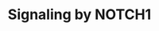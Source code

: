 ---
annotations:
- type: Pathway Ontology
  value: signaling pathway
authors:
- ReactomeTeam
- Anwesha
- Egonw
description: NOTCH1 functions as both a transmembrane receptor presented on the cell
  surface and as a transcriptional regulator in the nucleus.<br><br>NOTCH1 receptor
  presented on the plasma membrane is activated by a membrane bound ligand expressed
  in trans on the surface of a neighboring cell. In trans, ligand binding triggers
  proteolytic cleavage of NOTCH1 and results in release of the NOTCH1 intracellular
  domain, NICD1, into the cytosol.<br><br>NICD1 translocates to the nucleus where
  it associates with RBPJ (also known as CSL or CBF) and mastermind-like (MAML) proteins
  (MAML1, MAML2 or MAML3; possibly also MAMLD1) to form NOTCH1 coactivator complex.
  NOTCH1 coactivator complex activates transcription of genes that possess RBPJ binding
  sites in their promoters. <br><br>  View original pathway at [http://www.reactome.org/PathwayBrowser/#DIAGRAM=1980143
  Reactome].
last-edited: 2021-01-25
organisms:
- Homo sapiens
redirect_from:
- /index.php/Pathway:WP2720
- /instance/WP2720
schema-jsonld:
- '@context': https://schema.org/
  '@id': https://wikipathways.github.io/pathways/WP2720.html
  '@type': Dataset
  creator:
    '@type': Organization
    name: WikiPathways
  description: NOTCH1 functions as both a transmembrane receptor presented on the
    cell surface and as a transcriptional regulator in the nucleus.<br><br>NOTCH1
    receptor presented on the plasma membrane is activated by a membrane bound ligand
    expressed in trans on the surface of a neighboring cell. In trans, ligand binding
    triggers proteolytic cleavage of NOTCH1 and results in release of the NOTCH1 intracellular
    domain, NICD1, into the cytosol.<br><br>NICD1 translocates to the nucleus where
    it associates with RBPJ (also known as CSL or CBF) and mastermind-like (MAML)
    proteins (MAML1, MAML2 or MAML3; possibly also MAMLD1) to form NOTCH1 coactivator
    complex. NOTCH1 coactivator complex activates transcription of genes that possess
    RBPJ binding sites in their promoters. <br><br>  View original pathway at [http://www.reactome.org/PathwayBrowser/#DIAGRAM=1980143
    Reactome].
  keywords:
  - DNER
  - ADAM10/17:Zn2+
  - Complex:HES1 Gene
  - 'RPS27A(1-76) '
  - CNTN1
  - DLL4
  - 'DTX1 '
  - 'FBXW7alpha '
  - 'HEYL '
  - MYC
  - '19xFucT-16xGlcS-2xFucS-NOTCH1(19-1664) '
  - HEY Genes
  - 'NOTCH1 V1676D Transmembrane Fragment '
  - 'NOTCH1 L1574Q Extracellular Fragment '
  - 'MAML3 '
  - 'NOTCH1 I1718T S2 cleavage fragment '
  - 'HIF1A '
  - CNTN1:NOTCH1:DTX
  - Ub-NOTCH1:NUMB:ITCH
  - HES5 gene
  - 'UBC(457-532) '
  - 'NOTCH1 I1718T Transmembrane Fragment '
  - PCAF
  - 'EP300 '
  - 'NOTCH1 L1593P Extracellular Fragment '
  - t(7;9)(NOTCH1:M1580_K2555)
  - 'DLL4 '
  - 'HDAC11 '
  - 'TLE3-3 '
  - 'UBC(533-608) '
  - 'HDAC1 '
  - JAG1:NOTCH1
  - 'NOTCH1 I1616N Extracellular Fragment '
  - HES1 gene
  - mutant
  - 'HDAC4 '
  - EP300
  - 'NOTCH1 Q2395* Transmembrane Fragment '
  - 'UBC(305-380) '
  - DNER:NOTCH1:DTX
  - 'ITCH '
  - 'HDAC10 '
  - 'NOTCH1 V1576E Extracellular Fragment '
  - Complex:CDK8:CCNC
  - 'MIB1 '
  - NICD1:RBPJ:SNW1
  - 'NOTCH1 L1678P Transmembrane Fragment '
  - 'HDAC5 '
  - 'MIB2 '
  - 'NOTCH1 HD domain mutant fragments '
  - 'PSENEN '
  - 'NOTCH1 I1680N S2 cleavage fragment '
  - NEXT1
  - Ub
  - DLK1
  - DLL/JAG:NOTCH1
  - 'UBC(153-228) '
  - Complex:MYC Gene
  - Mitotic G1 phase and
  - 'NOTCH1 F1592S Extracellular Fragment '
  - DLL1:NOTCH1
  - 'UBB(77-152) '
  - 'SKP1 '
  - gamma-secretase
  - 'TLE2 '
  - DLL4:NOTCH1
  - HD
  - DLL1
  - Mutants/Ub-DLL/JAG:NOTCH1 HD+PEST Domain Mutants
  - 'CNTN1 '
  - 'DTX4 '
  - 'PSEN2(298-448) '
  - 'MYC gene '
  - NOTCH1
  - domain mutants
  - 'HES1 gene '
  - NCOR:HDAC:TBL1
  - 'NOTCH1 HD+PEST Domain Mutants '
  - NOTCH1:DLL/JAG
  - HES1
  - 'HDAC7 '
  - 'NOTCH1 t(7;9)(NOTCH1:M1580_K2555) extracellular fragment '
  - 'DLK1 '
  - domain
  - NOTCH1:DTX
  - 'NOTCH1 L1678P S2 cleavage fragment '
  - t(7;9)(NOTCH1:M1580_K2555) fragment
  - 'APH1A '
  - 'RBX1 '
  - 'NOTCH1 Q2440* Transmembrane Fragment '
  - HEY
  - 'ARRB1 '
  - 'HEY1 gene '
  - ITCH
  - complex
  - 'UBC(229-304) '
  - 'HDAC8 '
  - Pre-NOTCH Expression
  - 'NICD1 '
  - mutants/Ub-DLL/JAG:NOTCH1 HD domain mutants
  - HES5
  - 'DLL1 '
  - 'KAT2B '
  - 'NCOR2 '
  - 'MAML1 '
  - 'HES5 gene '
  - CREBBP
  - and Processing
  - mutants
  - NOTCH1:NUMB:ITCH
  - NOTCH1(1721-1753)
  - Complex:HEY Genes
  - FBXW7:SKP1:CUL1:RBX1
  - 'PSEN2(1-297) '
  - Complex
  - 'HDAC3 '
  - 'NBEA '
  - NICD1:DTX
  - 'NOTCH1(1665-1720) '
  - 'UBC(1-76) '
  - 'NUMB '
  - 'NCSTN '
  - Ub-DLL/JAG:NOTCH1
  - 'CUL1 '
  - 'DNER '
  - 'NOTCH1 I1616T Extracellular Fragment '
  - 'NEURL '
  - 'SNW1 '
  - NOTCH1/Fringe-modified NOTCH1
  - 'ADAM10 '
  - RBPJ:NCOR
  - DLL/JAG:NOTCH1 HD
  - MIB/NEURL
  - MAML
  - 'MAML2 '
  - NUMB
  - 'NOTCH1 A1701P S2 cleavage fragment '
  - 'NEURL1B '
  - TGF-beta Receptor
  - 'PSEN1(299-467) '
  - 'NEXT1 Q2395* '
  - 'NOTCH1 P2474Afs*4 Transmembrane Fragment '
  - NOTCH1:DLK1
  - 'HES1 '
  - G1/S transition
  - ATP
  - Fragments/Ub-DLL/JAG:NOTCH1 HD+PEST Domain Mutant Fragments
  - Mutant
  - JAG1
  - 'NEXT1 P2474Afs*4 '
  - 'ADAM17 '
  - 'CDK8 '
  - 'MAMLD1 '
  - Ub-DTX:ITCH
  - CDK8:CCNC
  - NOTCH1:DTX:ARRB
  - Ub-DLL/JAG:NOTCH1 HD
  - 'CCNC '
  - Ubiquitin ligase
  - Complex:HES5 Gene
  - Mutants
  - fragments/Ub-DLL/JAG:NOTCH1 HD domain mutant fragments
  - Ub-NOTCH1:DTX:ARRB
  - NICD1
  - 'JAG2 '
  - 'HDAC6 '
  - 'UBB(153-228) '
  - 'NEXT1 Q2440* '
  - DTX:ITCH
  - NICD1:HIF1A
  - 'ARRB2 '
  - DTX
  - 'FBXW7gamma '
  - HD+PEST Domain
  - 'NOTCH1 HD+PEST Domain Mutant Fragments '
  - 'RBPJ '
  - Ub-p-NICD1
  - 'UBA52(1-76) '
  - 'NOTCH1 HD domain mutants '
  - JAG2
  - DLL/JAG
  - 'Zn2+ '
  - NBEA
  - ADP
  - 'CREBBP '
  - 'NCOR1 '
  - JAG2:NOTCH1
  - Domain
  - 'HEY1 '
  - 'PSEN1(1-298) '
  - 'NOTCH1 I1680N Transmembrane Fragment '
  - 'KAT2A '
  - p-NICD1
  - RBPJ:SNW1
  - 'HEY2 '
  - MYC gene
  - 'UBC(609-684) '
  - 'TLE1 '
  - 'NOTCH1 L1574P Extracellular Fragment '
  - NICD1:NBEA
  - HIF1A
  - 'TBL1X '
  - 'UBC(77-152) '
  - 'TLE4 '
  - 'NOTCH1 P2514Rfs*4 Transmembrane Fragment '
  - corepressor complex
  - 'HEYL Gene '
  - NEXT1 PEST domain
  - 'UBB(1-76) '
  - 'NOTCH1 L1600P Extracellular Fragment '
  - 'APH1B '
  - HES1:TLE
  - HD+PEST
  - fragment
  - 'NOTCH1 L1596H Extracellular Fragment '
  - Signaling by
  - 'NOTCH1 A1701P Transmembrane Fragment '
  - 'HEY2 gene '
  - 'p-NICD1 '
  - 'TBL1XR1 '
  - 'HDAC9 '
  - 'NEXT1 P2514Rfs*4 '
  - 'NOTCH1(1665-2555) '
  - p-NICD1:FBXW7:SKP1:CUL1:RBX1
  - 'NOTCH1 V1676D S2 cleavage fragment '
  - 'DTX2 '
  - ARRB
  - 'JAG1 '
  - NOTCH1 Coactivator
  - 'NOTCH1 R1598P Extracellular Fragment '
  - TLE
  - 'FRINGE-modified NOTCH1 Extracellular Fragment (NECD1) '
  - 'HDAC2 '
  - 'UBC(381-456) '
  license: CC0
  name: Signaling by NOTCH1
seo: CreativeWork
title: Signaling by NOTCH1
wpid: WP2720
---